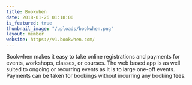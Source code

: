 ```yaml
---
title: Bookwhen
date: 2018-01-26 01:18:00 
is_featured: true
thumbnail_image: "/uploads/bookwhen.png"
layout: member
website: https://v1.bookwhen.com/
---
```


Bookwhen makes it easy to take online registrations and payments for events, workshops, classes, or courses. The web based app is as well suited to ongoing or recurring events as it is to large one-off events. Payments can be taken for bookings without incurring any booking fees.